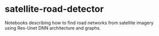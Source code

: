 # satellite-road-detector
Notebooks describing how to find road networks from satellite imagery using Res-Unet DNN architecture and graphs. 
